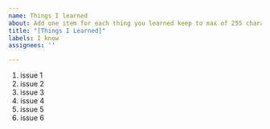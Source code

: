 ```yaml
---
name: Things I learned
about: Add one item for each thing you learned keep to max of 255 characters
title: "[Things I Learned]"
labels: I know
assignees: ''

---
```


1. issue 1 
2. issue 2
3. issue 3
4. issue 4
5. issue 5
6. issue 6
